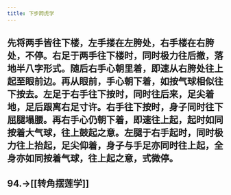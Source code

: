 ```yaml
---
title: 下步跨虎学
---
```


## 先将两手皆往下楼，左手搂在左胯处，右手楼在右胯处，不停。右足于两手往下楼时，同时极力往后撤，落地半八字形式。随后右手心朝里着，即速从右胯处往上起至眼前边。再从眼前，手心朝下着，如按气球相似往下按去。左足于右手往下按时，同时往后来，足尖着地，足后跟离右足寸许。右手往下按时，身子同时往下屈腿塌腰。再右手心仍朝下着，即速往上起，起时如同按着大气球，往上鼓起之意。左腿于右手起时，同时极力往上抬起，足尖仰着，身子与手足亦同时往上起，全身亦如同按着气球，往上起之意，式微停。

## 94.->[[转角摆莲学]]
